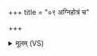+++
title = "०९ अग्निहोत्रं च"

+++
<details><summary>मूलम् (VS)</summary>

अ॑ग्निहो॒त्रं च॑ श्र॒द्धा च॑ वषट्का॒रो व्र॒तं तपः॑। दक्षि॑णे॒ष्टं पू॒र्तं चोच्छि॒ष्टेऽधि॑ स॒माहि॑ताः ॥
</details>